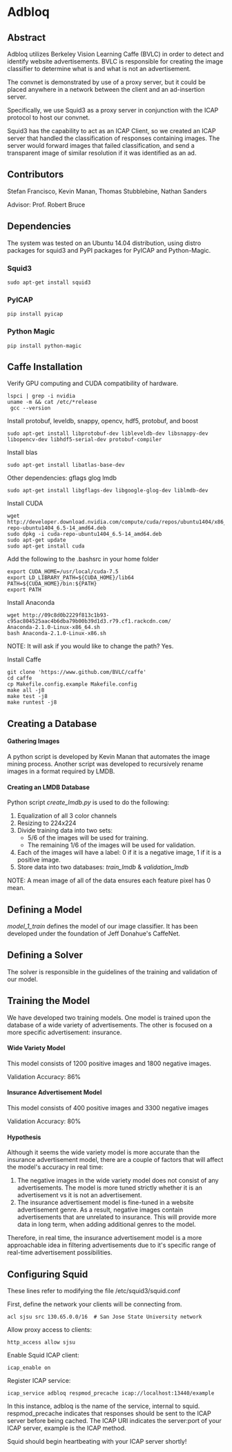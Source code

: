 # Adbloq
## Abstract
Adbloq utilizes Berkeley Vision Learning Caffe (BVLC) in order to detect and identify website advertisements. BVLC is responsible for creating the image classifier to determine what is and what is not an advertisement. 

The convnet is demonstrated by use of a proxy server, but it could be placed anywhere in a network between the client and an ad-insertion server.

Specifically, we use Squid3 as a proxy server in conjunction with the ICAP protocol to host our convnet.

Squid3 has the capability to act as an ICAP Client, so we created an ICAP server that handled the classification of responses containing images. The server would forward images that failed classification, and send a transparent image of similar resolution if it was identified as an ad.

## Contributors
Stefan Francisco, Kevin Manan, Thomas Stubblebine, Nathan Sanders

Advisor: Prof. Robert Bruce
## Dependencies

The system was tested on an Ubuntu 14.04 distribution, using distro packages for squid3 and PyPI packages for PyICAP and Python-Magic.

### Squid3

```
sudo apt-get install squid3
```

### PyICAP

```
pip install pyicap
```

### Python Magic
```
pip install python-magic
```

## Caffe Installation
Verify GPU computing and CUDA compatibility of hardware.
```
lspci | grep -i nvidia
uname -m && cat /etc/*release
 gcc --version
```
Install protobuf, leveldb, snappy, opencv, hdf5, protobuf, and boost
```
sudo apt-get install libprotobuf-dev libleveldb-dev libsnappy-dev libopencv-dev libhdf5-serial-dev protobuf-compiler
```
Install blas
```
sudo apt-get install libatlas-base-dev
```
Other dependencies: gflags glog lmdb
```
sudo apt-get install libgflags-dev libgoogle-glog-dev liblmdb-dev
```
Install CUDA
```
wget http://developer.download.nvidia.com/compute/cuda/repos/ubuntu1404/x86_64/cuda-repo-ubuntu1404_6.5-14_amd64.deb
sudo dpkg -i cuda-repo-ubuntu1404_6.5-14_amd64.deb
sudo apt-get update
sudo apt-get install cuda
```


Add the following to the .bashsrc in your home folder
```
export CUDA_HOME=/usr/local/cuda-7.5 
export LD_LIBRARY_PATH=${CUDA_HOME}/lib64 
PATH=${CUDA_HOME}/bin:${PATH} 
export PATH 
```


Install Anaconda
```
wget http://09c8d0b2229f813c1b93-c95ac804525aac4b6dba79b00b39d1d3.r79.cf1.rackcdn.com/
Anaconda-2.1.0-Linux-x86_64.sh
bash Anaconda-2.1.0-Linux-x86.sh
```
NOTE: It will ask if you would like to change the path? Yes.

Install Caffe
```
git clone 'https://www.github.com/BVLC/caffe'
cd caffe
cp Makefile.config.example Makefile.config
make all -j8
make test -j8
make runtest -j8
```
## Creating a Database
#### Gathering Images
A python script is developed by Kevin Manan that automates the image mining process. Another  script was developed to recursively rename images in a format required by LMDB.
#### Creating an LMDB Database
Python script *create_lmdb.py* is used to do the following:
1. Equalization of all 3 color channels
2. Resizing to 224x224
3. Divide training data into two sets:
	- 5/6 of the images will be used for training.
	- The remaining 1/6 of the images will be used for validation.
4. Each of the images will have a label: 0 if it is a negative image, 1 if it is a positive image.
5. Store data into two databases: *train_lmdb* & *validation_lmdb*

NOTE: A mean image of all of the data ensures each feature pixel has 0 mean.

## Defining a Model
*model_1_train* defines the model of our image classifier. It has been developed under the foundation of Jeff Donahue's CaffeNet.

## Defining a Solver
The solver is responsible in the guidelines of the training and validation of our model. 

## Training the Model
We have developed two training models. One model is trained upon the database of a wide variety of advertisements. The other is focused on a more specific advertisement: insurance. 

#### Wide Variety Model
This model consists of 1200 positive images and 1800 negative images.

Validation Accuracy: 86%

#### Insurance Advertisement Model
This model consists of 400 positive images and 3300 negative images

Validation Accuracy: 80% 

#### Hypothesis
Although it seems the wide variety model is more accurate than the insurance advertisement model, there are a couple of factors that will affect the model's accuracy in real time:

1. The negative images in the wide variety model does not consist of any advertisements. The model is more tuned strictly whether it is an advertisement vs it is not an advertisement.
2. The insurance advertisement model is fine-tuned in a website advertisement genre. As a result, negative images contain advertisements that are unrelated to insurance. This will provide more data in long term, when adding additional genres to the model. 

Therefore, in real time, the insurance advertisement model is a more approachable idea in filtering advertisements due to it's specific range of real-time advertisement possibilities. 


## Configuring Squid

These lines refer to modifying the file /etc/squid3/squid.conf

First, define the network your clients will be connecting from.
```
acl sjsu src 130.65.0.0/16  # San Jose State University network
```

Allow proxy access to clients:
```
http_access allow sjsu
```

Enable Squid ICAP client:
```
icap_enable on
```

Register ICAP service:
```
icap_service adbloq respmod_precache icap://localhost:13440/example
```
In this instance, adbloq is the name of the service, internal to squid.
respmod_precache indicates that responses should be sent to the ICAP server before being cached.
The ICAP URI indicates the server:port of your ICAP server, example is the ICAP method.

Squid should begin heartbeating with your ICAP server shortly!
